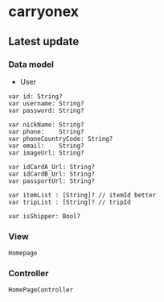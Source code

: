 # carryonex

## Latest update

### Data model

- User
```
var id: String?
var username: String?
var password: String?

var nickName: String?
var phone:    String?
var phoneCountryCode: String?
var email:    String?
var imageUrl: String?

var idCardA_Url: String?
var idCardB_Url: String?
var passportUrl: String?

var itemList : [String]? // itemId better
var tripList : [String]? // tripId

var isShipper: Bool?

```

### View
```
Homepage
```

### Controller
```
HomePageController
```

